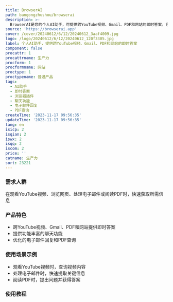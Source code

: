 ```yaml
---
title: BrowserAI
path: bangongzhushou/browserai
description: >-
  BrowserAI是您的个人AI助手，可提供跨YouTube视频、Gmail、PDF和网站的即时答案。它可以无缝集成为功能强大的浏览器插件，让您告别无尽的搜索和浏览。除了实时答案，它还提供功能丰富的聊天功能、优化的电子邮件回复和PDF查询等功能。定价灵活，按使用量计费。
source: 'https://browserai.app'
cover: /cover/20240612/6/12/20240612_3aaf4009.jpg
logo: /logo/20240612/6/12/20240612_120f3305.jpg
label: 个人AI助手，提供跨YouTube视频、Gmail、PDF和网站的即时答案
component: false
procattr: 1
procattrname: 生产力
procform: 1
procformname: 网站
proctype: 1
proctypename: 普通产品
tags:
  - AI助手
  - 即时答案
  - 浏览器插件
  - 聊天功能
  - 电子邮件回复
  - PDF查询
createTime: '2023-11-17 09:56:35'
updateTime: '2023-11-17 09:56:35'
lang: en
isicp: 2
isqian: 2
iswx: 2
isqq: 2
iscom: 2
price: ''
catname: 生产力
sort: 23221
---
```




### 需求人群
在观看YouTube视频、浏览网页、处理电子邮件或阅读PDF时，快速获取所需信息

### 产品特色
- 跨YouTube视频、Gmail、PDF和网站提供即时答案
- 提供功能丰富的聊天功能
- 优化的电子邮件回复和PDF查询

### 使用场景示例
- 观看YouTube视频时，查询视频内容
- 处理电子邮件时，快速提取关键信息
- 阅读PDF时，提出问题并获得答案

### 使用教程


  
